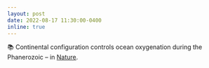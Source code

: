 ```yaml
---
layout: post
date: 2022-08-17 11:30:00-0400
inline: true
---
```


📚 Continental configuration controls ocean oxygenation during the Phanerozoic – in <a href="https://www.nature.com/articles/s41586-022-05018-z" >Nature</a>.
